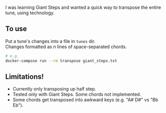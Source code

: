 I was learning Giant Steps and wanted a quick way to transpose the entire tune, using technology.

## To use

Put a tune's changes into a file in `tunes` dir.  
Changes formatted as _n_ lines of space-separated chords.

```bash
# e.g.
docker-compose run --rm transpose giant_steps.txt
```

## Limitations!

- Currently only transposing up half step.
- Tested only with Giant Steps. Some chords not implemented.
- Some chords get transposed into awkward keys (e.g. "A# D#" vs "Bb Eb").
